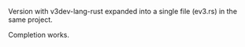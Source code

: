 Version with v3dev-lang-rust expanded into a single file (ev3.rs) in the same project.

Completion works.
